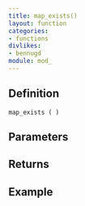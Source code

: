 ```yaml
---
title: map_exists()
layout: function
categories:
- functions
divlikes:
- bennugd
module: mod_
---
```


## Definition

    map_exists ( )

## Parameters

## Returns

## Example
